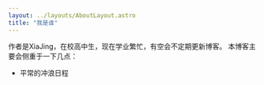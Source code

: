 ```yaml
---
layout: ../layouts/AboutLayout.astro
title: "我是谁"
---
```


作者是XiaJing，在校高中生，现在学业繁忙，有空会不定期更新博客。
本博客主要会侧重于一下几点：
- 平常的冲浪日程

